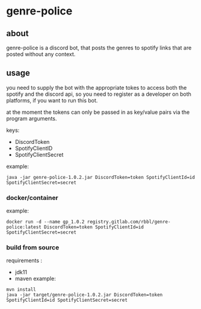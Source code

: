 # genre-police

## about

genre-police is a discord bot, that posts the genres to spotify links that are posted without any context.

## usage

you need to supply the bot with the appropriate tokes to access both the spotify and the discord api, so you need to
register as a developer on both platforms, if you want to run this bot.

at the moment the tokens can only be passed in as key/value pairs via the program arguments.

keys:

- DiscordToken
- SpotifyClientID
- SpotifyClientSecret

example:

```shell
java -jar genre-police-1.0.2.jar DiscordToken=token SpotifyClientId=id SpotifyClientSecret=secret
``` 

### docker/container

example:
```shell
docker run -d --name gp_1.0.2 registry.gitlab.com/rbbl/genre-police:latest DiscordToken=token SpotifyClientId=id SpotifyClientSecret=secret
```

### build from source

requirements :

- jdk11
- maven example:

```shell
mvn install
java -jar target/genre-police-1.0.2.jar DiscordToken=token SpotifyClientId=id SpotifyClientSecret=secret
```